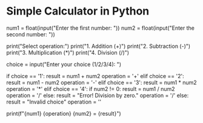# Simple Calculator in Python
num1 = float(input("Enter the first number: "))
num2 = float(input("Enter the second number: "))

print("Select operation:")
print("1. Addition (+)")
print("2. Subtraction (-)")
print("3. Multiplication (*)")
print("4. Division (/)")


choice = input("Enter your choice (1/2/3/4): ")

if choice == '1':
    result = num1 + num2
    operation = '+'
elif choice == '2':
    result = num1 - num2
    operation = '-'
elif choice == '3':
    result = num1 * num2
    operation = '*'
elif choice == '4':
    if num2 != 0:
        result = num1 / num2
        operation = '/'
    else:
        result = "Error! Division by zero."
        operation = '/'
else:
    result = "Invalid choice"
    operation = ''

print(f"{num1} {operation} {num2} = {result}")

